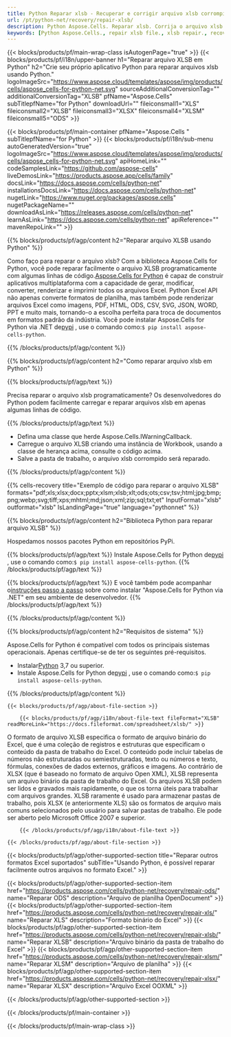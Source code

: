 ```yaml
---
title: Python Reparar xlsb - Recuperar e corrigir arquivo xlsb corrompido
url: /pt/python-net/recovery/repair-xlsb/ 
description: Python Aspose.Cells. Reparar xlsb. Corrija o arquivo xlsb. ferramenta de recuperação xlsb. corrupção xlsb. Restaurar dados xlsb. recuperação de arquivo xlsb. Recupere arquivo xlsb corrompido.
keywords: [Python Aspose.Cells., repair xlsb file., xlsb repair., recover corrupted xlsb file., repair corrupted xlsb., recover xlsb., fix xlsb file., xlsb corruption., restore xlsb data., xlsb file recovery., recover corrupted xlsb file.]
---
```

{{< blocks/products/pf/main-wrap-class isAutogenPage="true" >}}
{{< blocks/products/pf/i18n/upper-banner h1="Reparar arquivo XLSB em Python" h2="Crie seu próprio aplicativo Python para reparar arquivos xlsb usando Python." logoImageSrc="https://www.aspose.cloud/templates/aspose/img/products/cells/aspose_cells-for-python-net.svg" sourceAdditionalConversionTag="" additionalConversionTag="XLSB" pfName="Aspose.Cells" subTitlepfName="for Python" downloadUrl="" fileiconsmall1="XLS" fileiconsmall2="XLSB" fileiconsmall3="XLSX" fileiconsmall4="XLSM" fileiconsmall5="ODS" >}}

{{< blocks/products/pf/main-container pfName="Aspose.Cells " subTitlepfName="for Python" >}}
{{< blocks/products/pf/i18n/sub-menu autoGeneratedVersion="true" logoImageSrc="https://www.aspose.cloud/templates/aspose/img/products/cells/aspose_cells-for-python-net.svg" apiHomeLink="" codeSamplesLink="https://github.com/aspose-cells" liveDemosLink="https://products.aspose.app/cells/family" docsLink="https://docs.aspose.com/cells/python-net" installationsDocsLink="https://docs.aspose.com/cells/python-net" nugetLink="https://www.nuget.org/packages/aspose.cells" nugetPackageName="" downloadAsLink="https://releases.aspose.com/cells/python-net" learnAsLink="https://docs.aspose.com/cells/python-net" apiReference="" mavenRepoLink="" >}}

{{% blocks/products/pf/agp/content h2="Reparar arquivo XLSB usando Python" %}}

 Como faço para reparar o arquivo xlsb? Com a biblioteca Aspose.Cells for Python, você pode reparar facilmente o arquivo XLSB programaticamente com algumas linhas de código.[Aspose.Cells for Python](https://products.aspose.com/cells/python-net) é capaz de construir aplicativos multiplataforma com a capacidade de gerar, modificar, converter, renderizar e imprimir todos os arquivos Excel. Python Excel API não apenas converte formatos de planilha, mas também pode renderizar arquivos Excel como imagens, PDF, HTML, ODS, CSV, SVG, JSON, WORD, PPT e muito mais, tornando-o a escolha perfeita para troca de documentos em formatos padrão da indústria. Você pode instalar Aspose.Cells for Python via .NET de<a href="https://pypi.org/project/aspose-cells-python/">pypi</a> , use o comando como:<code>$ pip install aspose-cells-python</code>.


{{% /blocks/products/pf/agp/content %}}


{{% blocks/products/pf/agp/content h2="Como reparar arquivo xlsb em Python" %}}

{{% blocks/products/pf/agp/text %}}

Precisa reparar o arquivo xlsb programaticamente? Os desenvolvedores do Python podem facilmente carregar e reparar arquivos xlsb em apenas algumas linhas de código.

{{% /blocks/products/pf/agp/text %}}

+ Defina uma classe que herde Aspose.Cells.IWarningCallback.
+ Carregue o arquivo XLSB criando uma instância de Workbook, usando a classe de herança acima, consulte o código acima.
+ Salve a pasta de trabalho, o arquivo xlsb corrompido será reparado.

{{% /blocks/products/pf/agp/content %}}

{{% cells-recovery title="Exemplo de código para reparar o arquivo XLSB" formats="pdf;xls;xlsx;docx;pptx;xlsm;xlsb;xlt;ods;ots;csv;tsv;html;jpg;bmp;png;webp;svg;tiff;xps;mhtml;md;json;xml;zip;sql;txt;et" InputFormat="xlsb" outformat="xlsb" IsLandingPage="true" language="pythonnet" %}}    
    
{{% blocks/products/pf/agp/content h2="Biblioteca Python para reparar arquivo XLSB" %}}

Hospedamos nossos pacotes Python em repositórios PyPi.

{{% blocks/products/pf/agp/text %}}
 Instale Aspose.Cells for Python de<a href="https://pypi.org/project/aspose-cells-python/">pypi</a> , use o comando como:<code>$ pip install aspose-cells-python</code>.
{{% /blocks/products/pf/agp/text %}}

{{% blocks/products/pf/agp/text %}}
 E você também pode acompanhar o[instruções passo a passo](https://docs.aspose.com/cells/python-net/getting-started/) sobre como instalar "Aspose.Cells for Python via .NET" em seu ambiente de desenvolvedor.
{{% /blocks/products/pf/agp/text %}}


{{% /blocks/products/pf/agp/content %}}

{{% blocks/products/pf/agp/content h2="Requisitos de sistema" %}}

 Aspose.Cells for Python é compatível com todos os principais sistemas operacionais. Apenas certifique-se de ter os seguintes pré-requisitos.
 
-  Instalar[Python](https://www.python.org/downloads/) 3,7 ou superior.
-  Instale Aspose.Cells for Python de<a href="https://pypi.org/project/aspose-cells-python/">pypi</a> , use o comando como:<code>$ pip install aspose-cells-python</code>.


{{% /blocks/products/pf/agp/content %}}

<!-- aboutfile Starts -->

    {{< blocks/products/pf/agp/about-file-section >}}

        {{< blocks/products/pf/agp/i18n/about-file-text fileFormat="XLSB" readMoreLink="https://docs.fileformat.com/spreadsheet/xlsb/" >}}
O formato de arquivo XLSB especifica o formato de arquivo binário do Excel, que é uma coleção de registros e estruturas que especificam o conteúdo da pasta de trabalho do Excel. O conteúdo pode incluir tabelas de números não estruturadas ou semiestruturadas, texto ou números e texto, fórmulas, conexões de dados externos, gráficos e imagens. Ao contrário de XLSX (que é baseado no formato de arquivo Open XML), XLSB representa um arquivo binário da pasta de trabalho do Excel. Os arquivos XLSB podem ser lidos e gravados mais rapidamente, o que os torna úteis para trabalhar com arquivos grandes. XLSB raramente é usado para armazenar pastas de trabalho, pois XLSX (e anteriormente XLS) são os formatos de arquivo mais comuns selecionados pelo usuário para salvar pastas de trabalho. Ele pode ser aberto pelo Microsoft Office 2007 e superior.

        {{< /blocks/products/pf/agp/i18n/about-file-text >}}

    {{< /blocks/products/pf/agp/about-file-section >}}

<!-- aboutfile Ends -->

{{< blocks/products/pf/agp/other-supported-section title="Reparar outros formatos Excel suportados" subTitle="Usando Python, é possível reparar facilmente outros arquivos no formato Excel." >}}

{{< blocks/products/pf/agp/other-supported-section-item href="https://products.aspose.com/cells/python-net/recovery/repair-ods/" name="Reparar ODS" description="Arquivo de planilha OpenDocument" >}}
{{< blocks/products/pf/agp/other-supported-section-item href="https://products.aspose.com/cells/python-net/recovery/repair-xls/" name="Reparar XLS" description="Formato binário do Excel" >}}
{{< blocks/products/pf/agp/other-supported-section-item href="https://products.aspose.com/cells/python-net/recovery/repair-xlsb/" name="Reparar XLSB" description="Arquivo binário da pasta de trabalho do Excel" >}}
{{< blocks/products/pf/agp/other-supported-section-item href="https://products.aspose.com/cells/python-net/recovery/repair-xlsm/" name="Reparar XLSM" description="Arquivo de planilha" >}}
{{< blocks/products/pf/agp/other-supported-section-item href="https://products.aspose.com/cells/python-net/recovery/repair-xlsx/" name="Reparar XLSX" description="Arquivo Excel OOXML" >}}

{{< /blocks/products/pf/agp/other-supported-section >}}

{{< /blocks/products/pf/main-container >}}
    
{{< /blocks/products/pf/main-wrap-class >}}
